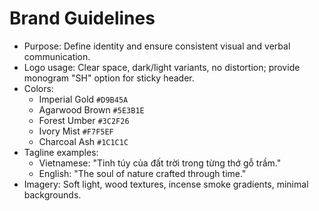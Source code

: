 # Brand Guidelines

- Purpose: Define identity and ensure consistent visual and verbal communication.
- Logo usage: Clear space, dark/light variants, no distortion; provide monogram "SH" option for sticky header.
- Colors:
  - Imperial Gold `#D9B45A`
  - Agarwood Brown `#5E3B1E`
  - Forest Umber `#3C2F26`
  - Ivory Mist `#F7F5EF`
  - Charcoal Ash `#1C1C1C`
- Tagline examples:
  - Vietnamese: "Tinh túy của đất trời trong từng thớ gỗ trầm."
  - English: "The soul of nature crafted through time."
- Imagery: Soft light, wood textures, incense smoke gradients, minimal backgrounds.

